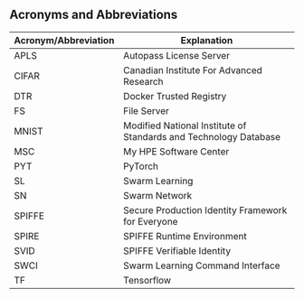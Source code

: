 ## Acronyms and Abbreviations

| Acronym/Abbreviation | Explanation                                                      |
| -------------------- | ---------------------------------------------------------------- |
| APLS                 | Autopass License Server                                          |
| CIFAR                | Canadian Institute For Advanced Research                         |
| DTR                  | Docker Trusted Registry                                          |
| FS                   | File Server                                                      |
| MNIST                | Modified National Institute of Standards and Technology Database |
| MSC                  | My HPE Software Center                                           |
| PYT                  | PyTorch                                                          |
| SL                   | Swarm Learning                                                   |
| SN                   | Swarm Network                                                    |
| SPIFFE               | Secure Production Identity Framework for Everyone                |
| SPIRE	               | SPIFFE Runtime Environment                                       |
| SVID                 | SPIFFE Verifiable Identity                                       |
| SWCI                 | Swarm Learning Command Interface                                 |
| TF                   | Tensorflow                                                       |
